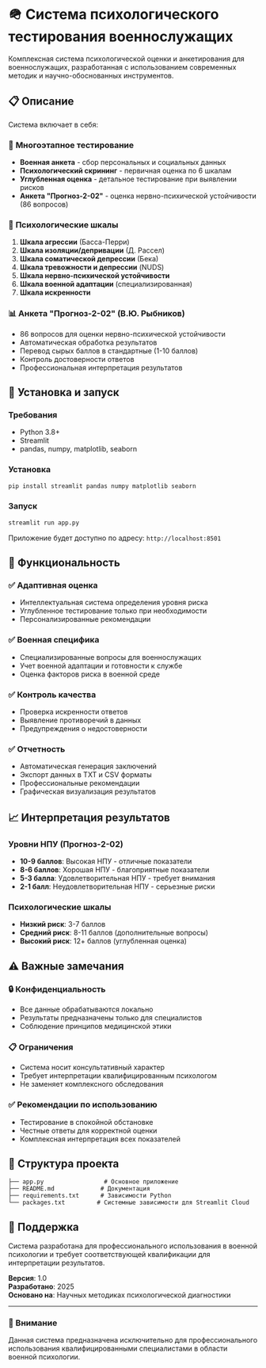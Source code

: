 # 🪖 Система психологического тестирования военнослужащих

Комплексная система психологической оценки и анкетирования для военнослужащих, разработанная с использованием современных методик и научно-обоснованных инструментов.

## 📋 Описание

Система включает в себя:

### 🎯 **Многоэтапное тестирование**
- **Военная анкета** - сбор персональных и социальных данных
- **Психологический скрининг** - первичная оценка по 6 шкалам
- **Углубленная оценка** - детальное тестирование при выявлении рисков
- **Анкета "Прогноз-2-02"** - оценка нервно-психической устойчивости (86 вопросов)

### 🧠 **Психологические шкалы**
1. **Шкала агрессии** (Басса-Перри)
2. **Шкала изоляции/депривации** (Д. Рассел)
3. **Шкала соматической депрессии** (Бека)
4. **Шкала тревожности и депрессии** (NUDS)
5. **Шкала нервно-психической устойчивости**
6. **Шкала военной адаптации** (специализированная)
7. **Шкала искренности**

### 📊 **Анкета "Прогноз-2-02" (В.Ю. Рыбников)**
- 86 вопросов для оценки нервно-психической устойчивости
- Автоматическая обработка результатов
- Перевод сырых баллов в стандартные (1-10 баллов)
- Контроль достоверности ответов
- Профессиональная интерпретация результатов

## 🚀 Установка и запуск

### Требования
- Python 3.8+
- Streamlit
- pandas, numpy, matplotlib, seaborn

### Установка
```bash
pip install streamlit pandas numpy matplotlib seaborn
```

### Запуск
```bash
streamlit run app.py
```

Приложение будет доступно по адресу: `http://localhost:8501`

## 🔧 Функциональность

### ✅ **Адаптивная оценка**
- Интеллектуальная система определения уровня риска
- Углубленное тестирование только при необходимости
- Персонализированные рекомендации

### ✅ **Военная специфика**
- Специализированные вопросы для военнослужащих
- Учет военной адаптации и готовности к службе
- Оценка факторов риска в военной среде

### ✅ **Контроль качества**
- Проверка искренности ответов
- Выявление противоречий в данных
- Предупреждения о недостоверности

### ✅ **Отчетность**
- Автоматическая генерация заключений
- Экспорт данных в TXT и CSV форматы
- Профессиональные рекомендации
- Графическая визуализация результатов

## 📈 Интерпретация результатов

### Уровни НПУ (Прогноз-2-02)
- **10-9 баллов**: Высокая НПУ - отличные показатели
- **8-6 баллов**: Хорошая НПУ - благоприятные показатели
- **5-3 балла**: Удовлетворительная НПУ - требует внимания
- **2-1 балл**: Неудовлетворительная НПУ - серьезные риски

### Психологические шкалы
- **Низкий риск**: 3-7 баллов
- **Средний риск**: 8-11 баллов (дополнительные вопросы)
- **Высокий риск**: 12+ баллов (углубленная оценка)

## ⚠️ Важные замечания

### 🔒 **Конфиденциальность**
- Все данные обрабатываются локально
- Результаты предназначены только для специалистов
- Соблюдение принципов медицинской этики

### 📋 **Ограничения**
- Система носит консультативный характер
- Требует интерпретации квалифицированным психологом
- Не заменяет комплексного обследования

### ✅ **Рекомендации по использованию**
- Тестирование в спокойной обстановке
- Честные ответы для корректной оценки
- Комплексная интерпретация всех показателей

## 🎯 Структура проекта

```
├── app.py                 # Основное приложение
├── README.md             # Документация
├── requirements.txt      # Зависимости Python
└── packages.txt         # Системные зависимости для Streamlit Cloud
```

## 📧 Поддержка

Система разработана для профессионального использования в военной психологии и требует соответствующей квалификации для интерпретации результатов.

**Версия**: 1.0  
**Разработано**: 2025  
**Основано на**: Научных методиках психологической диагностики

---

### 🚨 Внимание
Данная система предназначена исключительно для профессионального использования квалифицированными специалистами в области военной психологии.
